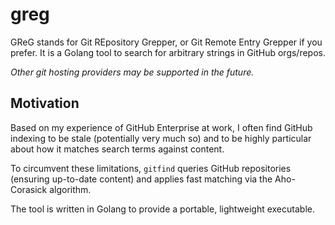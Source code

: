 # greg

GReG stands for Git REpository Grepper, or Git Remote Entry Grepper if you prefer.
It is a Golang tool to search for arbitrary strings in GitHub orgs/repos.

_Other git hosting providers may be supported in the future._

## Motivation

Based on my experience of GitHub Enterprise at work,
I often find GitHub indexing to be stale (potentially very much so)
and to be highly particular about how it matches search terms against content.

To circumvent these limitations, `gitfind` queries GitHub repositories
(ensuring up-to-date content) and applies fast matching via the Aho-Corasick
algorithm.

The tool is written in Golang to provide a portable, lightweight executable.

